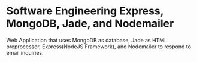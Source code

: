 # Software Engineering Express, MongoDB, Jade, and Nodemailer
Web Application that uses MongoDB as database, Jade as HTML preprocessor, Express(NodeJS Framework), and Nodemailer to respond to email inquiries.
